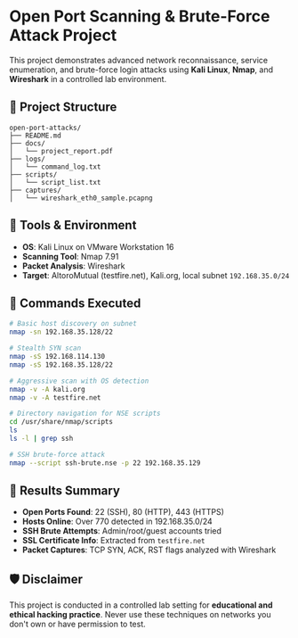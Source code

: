 
# Open Port Scanning & Brute-Force Attack Project

This project demonstrates advanced network reconnaissance, service enumeration, and brute-force login attacks using **Kali Linux**, **Nmap**, and **Wireshark** in a controlled lab environment.

## 📌 Project Structure

```
open-port-attacks/
├── README.md
├── docs/
│   └── project_report.pdf
├── logs/
│   └── command_log.txt
├── scripts/
│   └── script_list.txt
├── captures/
│   └── wireshark_eth0_sample.pcapng
```

## 🔧 Tools & Environment

- **OS**: Kali Linux on VMware Workstation 16
- **Scanning Tool**: Nmap 7.91
- **Packet Analysis**: Wireshark
- **Target**: AltoroMutual (testfire.net), Kali.org, local subnet `192.168.35.0/24`

## 🧪 Commands Executed

```bash
# Basic host discovery on subnet
nmap -sn 192.168.35.128/22

# Stealth SYN scan
nmap -sS 192.168.114.130
nmap -sS 192.168.35.128/22

# Aggressive scan with OS detection
nmap -v -A kali.org
nmap -v -A testfire.net

# Directory navigation for NSE scripts
cd /usr/share/nmap/scripts
ls
ls -l | grep ssh

# SSH brute-force attack
nmap --script ssh-brute.nse -p 22 192.168.35.129
```

## 🧾 Results Summary

- **Open Ports Found**: 22 (SSH), 80 (HTTP), 443 (HTTPS)
- **Hosts Online**: Over 770 detected in 192.168.35.0/24
- **SSH Brute Attempts**: Admin/root/guest accounts tried
- **SSL Certificate Info**: Extracted from `testfire.net`
- **Packet Captures**: TCP SYN, ACK, RST flags analyzed with Wireshark

## 🛡️ Disclaimer

This project is conducted in a controlled lab setting for **educational and ethical hacking practice**. Never use these techniques on networks you don't own or have permission to test.
